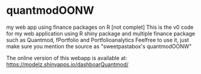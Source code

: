 # quantmodOONW
my web app using finance packages on R [not complet]
This is the v0 code for my web application using R shiny package and multiple finance package such as Quantmod, fPortfolio and Portfolioanalytics
Feelfree to use it, just make sure you mention the source as "sweetpastabox's quantmodOONW" 


The online version of this webapp is available at: https://modelz.shinyapps.io/dashboarQuantmod/
